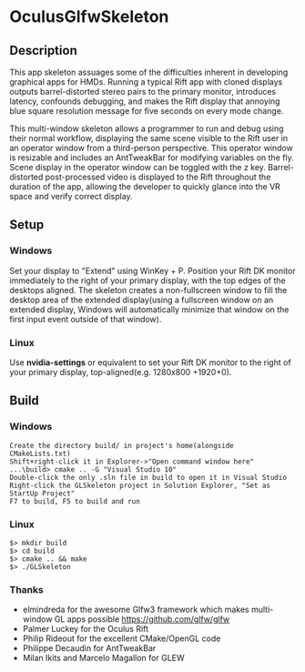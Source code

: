 # OculusGlfwSkeleton

## Description

This app skeleton assuages some of the difficulties inherent in developing graphical apps for HMDs. Running a typical Rift app with cloned displays outputs barrel-distorted stereo pairs to the primary monitor, introduces latency, confounds debugging, and makes the Rift display that annoying blue square resolution message for five seconds on every mode change.

This multi-window skeleton allows a programmer to run and debug using their normal workflow, displaying the same scene visible to the Rift user in an operator window from a third-person perspective. This operator window is resizable and includes an AntTweakBar for modifying variables on the fly. Scene display in the operator window can be toggled with the z key. Barrel-distorted post-processed video is displayed to the Rift throughout the duration of the app, allowing the developer to quickly glance into the VR space and verify correct display.


## Setup

### Windows

Set your display to "Extend" using WinKey + P. Position your Rift DK monitor immediately to the right of your primary display, with the top edges of the desktops aligned. The skeleton creates a non-fullscreen window to fill the desktop area of the extended display(using a fullscreen window on an extended display, Windows will automatically minimize that window on the first input event outside of that window).

### Linux

Use **nvidia-settings** or equivalent to set your Rift DK monitor to the right of your primary display, top-aligned(e.g. 1280x800 +1920+0).

## Build

### Windows

    Create the directory build/ in project's home(alongside CMakeLists.txt)
    Shift+right-click it in Explorer->"Open command window here"
    ...\build> cmake .. -G "Visual Studio 10"
    Double-click the only .sln file in build to open it in Visual Studio
    Right-click the GLSkeleton project in Solution Explorer, "Set as StartUp Project"
    F7 to build, F5 to build and run

### Linux

    $> mkdir build
    $> cd build
    $> cmake .. && make
    $> ./GLSkeleton


### Thanks

- elmindreda for the awesome Glfw3 framework which makes multi-window GL apps possible https://github.com/glfw/glfw
- Palmer Luckey for the Oculus Rift
- Philip Rideout for the excellent CMake/OpenGL code
- Philippe Decaudin for AntTweakBar
- Milan Ikits and Marcelo Magallon for GLEW
